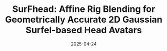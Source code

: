 ---
ref: surfhead
title: "SurFhead: Affine Rig Blending for Geometrically Accurate 2D Gaussian Surfel-based Head Avatars"
authors: Jaeseong Lee, Taewoong Kang, Marcel C Buehler, Minjung Kim, Sungwon Hwang, Junha Hyung, Hyojin Jang, Jaegul Choo
date: 2025-04-24
venue: "ICLR 2025"
image: https://summertight.github.io/SurFhead/static/videos/cross_surf.mp4
external_project_page: https://summertight.github.io/SurFhead/
video:
talk:
paper: https://arxiv.org/abs/2410.11682
poster:
data:
code: https://github.com/summertight/surfhead_repo
conference_url:
equal_contributions:
award:
bibtex: "@inproceedings{
	lee2025surfhead,
	title={SurFhead: Affine Rig Blending for Geometrically Accurate 2D Gaussian Surfel Head Avatars},
	author={Jaeseong Lee and Taewoong Kang and Marcel Buehler and Min-Jung Kim and Sungwon Hwang and Junha Hyung and Hyojin Jang and Jaegul Choo},
	booktitle={The Thirteenth International Conference on Learning Representations},
	year={2025},
	url={https://openreview.net/forum?id=1x1gGg49jr}
}"
---